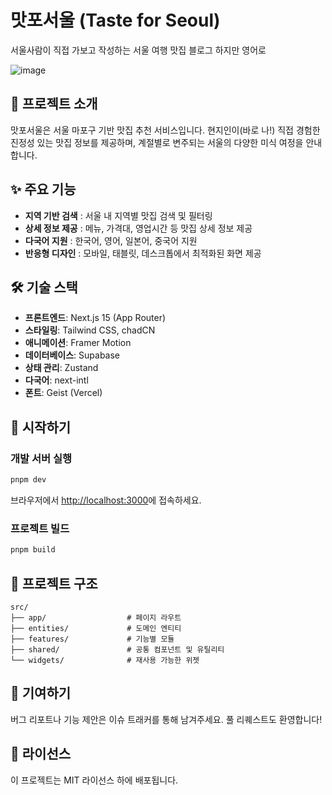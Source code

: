 # 맛포서울 (Taste for Seoul)

서울사람이 직접 가보고 작성하는 서울 여행 맛집 블로그 하지만 영어로

![image](https://github.com/user-attachments/assets/f13a01e4-b175-4fda-84c4-a643f7457e13)


## 🚀 프로젝트 소개

맛포서울은 서울 마포구 기반 맛집 추천 서비스입니다. 
현지인이(바로 나!) 직접 경험한 진정성 있는 맛집 정보를 제공하며, 계절별로 변주되는 서울의 다양한 미식 여정을 안내합니다.

## ✨ 주요 기능

- **지역 기반 검색** : 서울 내 지역별 맛집 검색 및 필터링
- **상세 정보 제공** : 메뉴, 가격대, 영업시간 등 맛집 상세 정보 제공
- **다국어 지원** : 한국어, 영어, 일본어, 중국어 지원
- **반응형 디자인** : 모바일, 태블릿, 데스크톱에서 최적화된 화면 제공

## 🛠 기술 스택

- **프론트엔드**: Next.js 15 (App Router)
- **스타일링**: Tailwind CSS, chadCN
- **애니메이션**: Framer Motion
- **데이터베이스**: Supabase
- **상태 관리**: Zustand
- **다국어**: next-intl
- **폰트**: Geist (Vercel)

## 🚀 시작하기

### 개발 서버 실행

```bash
pnpm dev
```

브라우저에서 [http://localhost:3000](http://localhost:3000)에 접속하세요.

### 프로젝트 빌드

```bash
pnpm build
```

## 📂 프로젝트 구조

```
src/
├── app/                  # 페이지 라우트
├── entities/             # 도메인 엔티티
├── features/             # 기능별 모듈
├── shared/               # 공통 컴포넌트 및 유틸리티
└── widgets/              # 재사용 가능한 위젯
```

## 📝 기여하기

버그 리포트나 기능 제안은 이슈 트래커를 통해 남겨주세요. 풀 리퀘스트도 환영합니다!

## 📄 라이선스

이 프로젝트는 MIT 라이선스 하에 배포됩니다.

